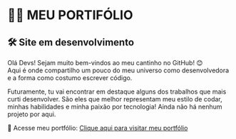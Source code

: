 # 👩‍💻 MEU PORTIFÓLIO
## 🛠 Site em desenvolvimento

Olá Devs! Sejam muito bem-vindos ao meu cantinho no GitHub! 😊  
Aqui é onde compartilho um pouco do meu universo como desenvolvedora e a forma como costumo escrever código.

Futuramente, tu vai encontrar em destaque alguns dos trabalhos que mais curti desenvolver. São eles que melhor representam meu estilo de codar, minhas habilidades e minha paixão por tecnologia!
Ainda não há nenhum projeto por aqui.

🔗 Acesse meu portfólio: [Clique aqui para visitar meu portfólio](https://escandioneider.github.io/portifolio/)
